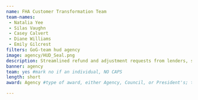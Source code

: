 ```yaml
---
name: FHA Customer Transformation Team
team-names: 
 - Natalia Yee
 - Silas Vaughn
 - Casey Calvert
 - Diane Williams
 - Emily Gilcrest
filters: GoG-team hud agency
image: agency/HUD_Seal.png
description: Streamlined refund and adjustment requests from lenders, saving staff over 2,100 hours of work time. Their efforts reduced request processing time from 60 to 21 days.
banner: agency
team: yes #mark no if an individual, NO CAPS 
length: short
award: Agency #type of award, either Agency, Council, or President's; this is case sensitive so make sure to match the options listed exactly. This section generates the format of the card

---
```

